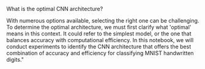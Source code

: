 What is the optimal CNN architecture? 

With numerous options available, selecting the right one can be challenging. 
To determine the optimal architecture, we must first clarify what 'optimal' means in this context. It could refer to the simplest model, or the one that balances accuracy with computational efficiency. 
In this notebook, we will conduct experiments to identify the CNN architecture that offers the best combination of accuracy and efficiency for classifying MNIST handwritten digits."

